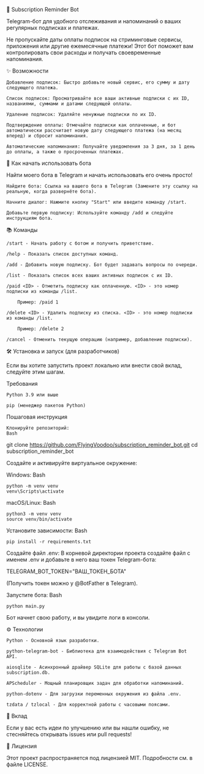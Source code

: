🤖 Subscription Reminder Bot

Telegram-бот для удобного отслеживания и напоминаний о ваших регулярных подписках и платежах.

Не пропускайте даты оплаты подписок на стриминговые сервисы, приложения или другие ежемесячные платежи! Этот бот поможет вам контролировать свои расходы и получать своевременные напоминания.

✨ Возможности

    Добавление подписок: Быстро добавьте новый сервис, его сумму и дату следующего платежа.

    Список подписок: Просматривайте все ваши активные подписки с их ID, названиями, суммами и датами следующей оплаты.

    Удаление подписок: Удаляйте ненужные подписки по их ID.

    Подтверждение оплаты: Отмечайте подписки как оплаченные, и бот автоматически рассчитает новую дату следующего платежа (на месяц вперед) и сбросит напоминания.

    Автоматические напоминания: Получайте уведомления за 3 дня, за 1 день до оплаты, а также о просроченных платежах.

🚀 Как начать использовать бота

Найти моего бота в Telegram и начать использовать его очень просто!

    Найдите бота: Ссылка на вашего бота в Telegram (Замените эту ссылку на реальную, когда развернёте бота).

    Начните диалог: Нажмите кнопку "Start" или введите команду /start.

    Добавьте первую подписку: Используйте команду /add и следуйте инструкциям бота.

📚 Команды

    /start - Начать работу с ботом и получить приветствие.

    /help - Показать список доступных команд.

    /add - Добавить новую подписку. Бот будет задавать вопросы по очереди.

    /list - Показать список всех ваших активных подписок с их ID.

    /paid <ID> - Отметить подписку как оплаченную. <ID> - это номер подписки из команды /list.

        Пример: /paid 1

    /delete <ID> - Удалить подписку из списка. <ID> - это номер подписки из команды /list.

        Пример: /delete 2

    /cancel - Отменить текущую операцию (например, добавление подписки).

🛠️ Установка и запуск (для разработчиков)

Если вы хотите запустить проект локально или внести свой вклад, следуйте этим шагам.

Требования

    Python 3.9 или выше

    pip (менеджер пакетов Python)

Пошаговая инструкция

    Клонируйте репозиторий:
    Bash

git clone https://github.com/FlyingVoodoo/subscription_reminder_bot.git
cd subscription_reminder_bot

Создайте и активируйте виртуальное окружение:

Windows:
Bash

    python -m venv venv
    venv\Scripts\activate

macOS/Linux:
Bash

    python3 -m venv venv
    source venv/bin/activate

Установите зависимости:
Bash

    pip install -r requirements.txt

Создайте файл .env:
В корневой директории проекта создайте файл с именем .env и добавьте в него ваш токен Telegram-бота:

TELEGRAM_BOT_TOKEN="ВАШ_ТОКЕН_БОТА"

(Получить токен можно у @BotFather в Telegram).

Запустите бота:
Bash

    python main.py

Бот начнет свою работу, и вы увидите логи в консоли.

⚙️ Технологии

    Python - Основной язык разработки.

    python-telegram-bot - Библиотека для взаимодействия с Telegram Bot API.

    aiosqlite - Асинхронный драйвер SQLite для работы с базой данных subscription.db.

    APScheduler - Мощный планировщик задач для обработки напоминаний.

    python-dotenv - Для загрузки переменных окружения из файла .env.

    tzdata / tzlocal - Для корректной работы с часовыми поясами.

🤝 Вклад

Если у вас есть идеи по улучшению или вы нашли ошибку, не стесняйтесь открывать issues или pull requests!

📄 Лицензия

Этот проект распространяется под лицензией MIT. Подробности см. в файле LICENSE.